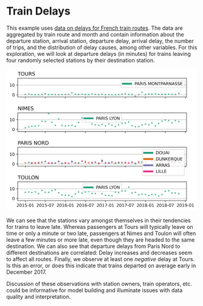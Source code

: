 # Train Delays

This example uses
[data on delays for French train routes](https://github.com/rfordatascience/tidytuesday/tree/master/data/2019/2019-02-26).
The data are aggregated by train route and month and contain information about
the departure station, arrival station, departure delay, arrival delay, the
number of trips, and the distribution of delay causes, among other variables.
For this exploration, we will look at departure delays (in minutes) for trains
leaving four randomly selected stations by their destination station.

![Departure delay timelines for four stations](delays_timeline.png)

We can see that the stations vary amongst themselves in their tendencies for
trains to leave late. Whereas passengers at Tours will typically leave on time
or only a minute or two late, passengers at Nimes and Toulon will often leave
a few minutes or more late, even though they are headed to the same
destination. We can also see that departure delays from Paris Nord to different
destinations are correlated: Delay increases and decreases seem to affect all
routes. Finally, we observe at least one *negative* delay at Tours. Is this an
error, or does this indicate that trains departed on average early in December
2017.

Discussion of these observations with station owners, train operators, etc.
could be informative for model building and illuminate issues with data quality
and interpretation.
